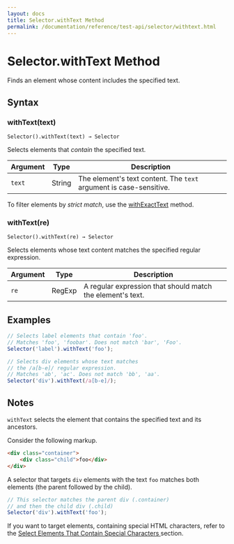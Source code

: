 ```yaml
---
layout: docs
title: Selector.withText Method
permalink: /documentation/reference/test-api/selector/withtext.html
---
```

# Selector.withText Method

Finds an element whose content includes the specified text.

## Syntax

### withText(text)

```text
Selector().withText(text) → Selector
```

Selects elements that *contain* the specified text.

Argument | Type   | Description
-------- | ------ | --------------
`text`  | String | The element's text content. The `text` argument is case-sensitive.

To filter elements by *strict match*, use the [withExactText](withexacttext.md) method.

### withText(re)

```text
Selector().withText(re) → Selector
```

Selects elements whose text content matches the specified regular expression.

Argument | Type   | Description
-------- | ------ | --------------
`re`  | RegExp | A regular expression that should match the element's text.

## Examples

```js
// Selects label elements that contain 'foo'.
// Matches 'foo', 'foobar'. Does not match 'bar', 'Foo'.
Selector('label').withText('foo');

// Selects div elements whose text matches
// the /a[b-e]/ regular expression.
// Matches 'ab', 'ac'. Does not match 'bb', 'aa'.
Selector('div').withText(/a[b-e]/);
```

## Notes

`withText` selects the element that contains the specified text and its ancestors.

Consider the following markup.

```html
<div class="container">
    <div class="child">foo</div>
</div>
```

A selector that targets `div` elements with the text `foo` matches both elements (the parent followed by the child).

```js
// This selector matches the parent div (.container)
// and then the child div (.child)
Selector('div').withText('foo');
```

If you want to target elements, containing special HTML characters, refer to the [Select Elements That Contain Special Characters
](../../../guides/basic-guides/select-page-elements.md#select-elements-containing-special-characters) section.
